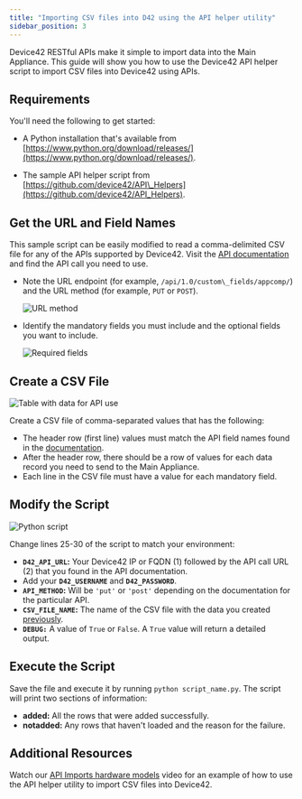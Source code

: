 ```yaml
---
title: "Importing CSV files into D42 using the API helper utility"
sidebar_position: 3
---
```


Device42 RESTful APIs make it simple to import data into the Main Appliance. This guide will show you how to use the Device42 API helper script to import CSV files into Device42 using APIs.

## Requirements

You'll need the following to get started:

- A Python installation that's available from [https://www.python.org/download/releases/](https://www.python.org/download/releases/).

- The sample API helper script from [https://github.com/device42/API\_Helpers](https://github.com/device42/API_Helpers).

## Get the URL and Field Names

This sample script can be easily modified to read a comma-delimited CSV file for any of the APIs supported by Device42.  Visit the [API documentation](https://api.device42.com/) and find the API call you need to use.

- Note the URL endpoint (for example, `/api/1.0/custom\_fields/appcomp/`) and the URL method (for example, `PUT` or `POST`).

    ![URL method](/assets/images/importing-csv-files/api-docs-method.png)

- Identify the mandatory fields you must include and the optional fields you want to include.

    ![Required fields](/assets/images/importing-csv-files/api-docs-required-fields.png)

## Create a CSV File

![Table with data for API use](/assets/images/importing-csv-files/csv-file-headings.png)

Create a CSV file of comma-separated values that has the following:

- The header row (first line) values must match the API field names found in the [documentation](https://api.device42.com/).
- After the header row, there should be a row of values for each data record you need to send to the Main Appliance.
- Each line in the CSV file must have a value for each mandatory field.

## Modify the Script

![Python script](/assets/images/importing-csv-files/api-python-script.png)

Change lines 25-30 of the script to match your environment:

- **`D42_API_URL`:** Your Device42 IP or FQDN (1) followed by the API call URL (2) that you found in the API documentation.
- Add your **`D42_USERNAME`** and **`D42_PASSWORD`**.
- **`API_METHOD`:** Will be `'put'` or `'post'` depending on the documentation for the particular API.
- **`CSV_FILE_NAME`:** The name of the CSV file with the data you created [previously](#create-the-csv-file).
- **`DEBUG:`** A value of `True` or `False`. A `True` value will return a detailed output.

## Execute the Script

Save the file and execute it by running `python script_name.py`. The script will print two sections of information: 
- **added:** All the rows that were added successfully. 
- **notadded:** Any rows that haven't loaded and the reason for the failure.

## Additional Resources

Watch our [API Imports hardware models](how-to-videos/api-imports-add-create-hardware-models.md) video for an example of how to use the API helper utility to import CSV files into Device42. 